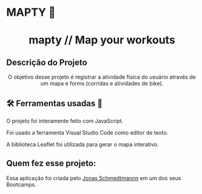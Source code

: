 # MAPTY  🚀

<h1 align="center">mapty // Map your workouts</h1>

## Descrição do Projeto
<p align="center">O objetivo desse projeto é registrar a atividade física do usuário através de um mapa e forms (corridas e atividades de bike).</p>

## 🛠 Ferramentas usadas 🧰

O projeto foi interamente feito com JavaScript.

Foi usado a ferramenta Visual Studio Code como editor de texto.

A biblioteca Leaflet foi utilizada para gerar o mapa interativo.

## Quem fez esse projeto:

Essa aplicação foi criada pelo <a href="https://github.com/jonasschmedtmann">Jonas Schmedtmannn</a> em um dos seus Bootcamps.

